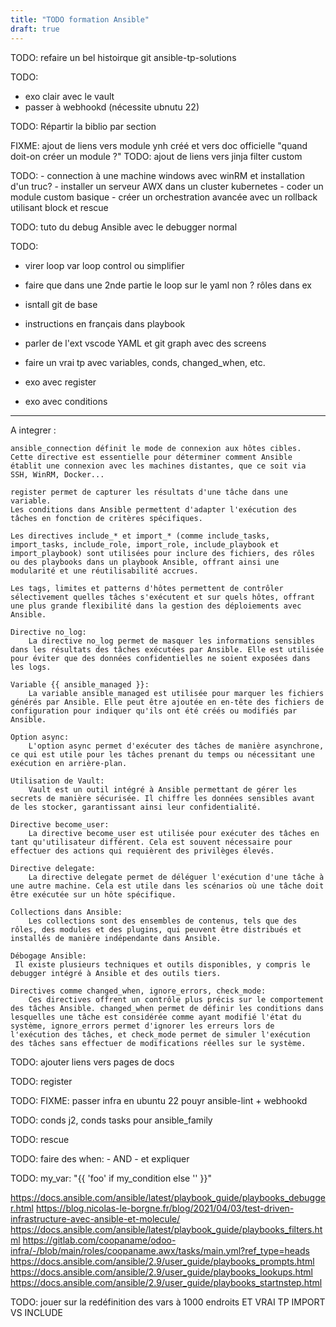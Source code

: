 ```yaml
---
title: "TODO formation Ansible" 
draft: true
---
```


TODO: refaire un bel histoirque git ansible-tp-solutions

TODO:
- exo clair avec le vault
- passer à webhookd (nécessite ubnutu 22)

TODO: Répartir la biblio par section

FIXME: ajout de liens vers module ynh créé et vers doc officielle "quand doit-on créer un module ?"
TODO: ajout de liens vers jinja filter custom

TODO:
    - connection à une machine windows avec winRM et installation d'un truc?
    - installer un serveur AWX dans un cluster kubernetes
    - coder un module custom basique
    - créer un orchestration avancée avec un rollback utilisant block et rescue
    
TODO: tuto du debug Ansible avec le debugger normal 
<!-- et https://gist.github.com/Deepakkothandan/daeb1ba8dc5b73d85ded03cb2a614e85 -->


TODO:
- virer loop var loop control ou simplifier

- faire que dans une 2nde partie le loop sur le yaml non ?
 rôles dans ex

- isntall git de base

- instructions en français dans playbook

- parler de l'ext vscode YAML et git graph avec des screens

- faire un vrai tp avec variables, conds, changed_when, etc.


- exo avec register

- exo avec conditions


---
A integrer :

    ansible_connection définit le mode de connexion aux hôtes cibles. Cette directive est essentielle pour déterminer comment Ansible établit une connexion avec les machines distantes, que ce soit via SSH, WinRM, Docker...

    register permet de capturer les résultats d'une tâche dans une variable.
    Les conditions dans Ansible permettent d'adapter l'exécution des tâches en fonction de critères spécifiques.

    Les directives include_* et import_* (comme include_tasks, import_tasks, include_role, import_role, include_playbook et import_playbook) sont utilisées pour inclure des fichiers, des rôles ou des playbooks dans un playbook Ansible, offrant ainsi une modularité et une réutilisabilité accrues.

    Les tags, limites et patterns d'hôtes permettent de contrôler sélectivement quelles tâches s'exécutent et sur quels hôtes, offrant une plus grande flexibilité dans la gestion des déploiements avec Ansible.

    Directive no_log:
        La directive no_log permet de masquer les informations sensibles dans les résultats des tâches exécutées par Ansible. Elle est utilisée pour éviter que des données confidentielles ne soient exposées dans les logs.

    Variable {{ ansible_managed }}:
        La variable ansible_managed est utilisée pour marquer les fichiers générés par Ansible. Elle peut être ajoutée en en-tête des fichiers de configuration pour indiquer qu'ils ont été créés ou modifiés par Ansible.

    Option async:
        L'option async permet d'exécuter des tâches de manière asynchrone, ce qui est utile pour les tâches prenant du temps ou nécessitant une exécution en arrière-plan.

    Utilisation de Vault:
        Vault est un outil intégré à Ansible permettant de gérer les secrets de manière sécurisée. Il chiffre les données sensibles avant de les stocker, garantissant ainsi leur confidentialité.

    Directive become_user:
        La directive become_user est utilisée pour exécuter des tâches en tant qu'utilisateur différent. Cela est souvent nécessaire pour effectuer des actions qui requièrent des privilèges élevés.

    Directive delegate:
        La directive delegate permet de déléguer l'exécution d'une tâche à une autre machine. Cela est utile dans les scénarios où une tâche doit être exécutée sur un hôte spécifique.

    Collections dans Ansible:
        Les collections sont des ensembles de contenus, tels que des rôles, des modules et des plugins, qui peuvent être distribués et installés de manière indépendante dans Ansible. 

    Débogage Ansible:
     Il existe plusieurs techniques et outils disponibles, y compris le debugger intégré à Ansible et des outils tiers.

    Directives comme changed_when, ignore_errors, check_mode:
        Ces directives offrent un contrôle plus précis sur le comportement des tâches Ansible. changed_when permet de définir les conditions dans lesquelles une tâche est considérée comme ayant modifié l'état du système, ignore_errors permet d'ignorer les erreurs lors de l'exécution des tâches, et check_mode permet de simuler l'exécution des tâches sans effectuer de modifications réelles sur le système.


TODO: ajouter liens vers pages de docs

TODO: register

TODO: FIXME: passer infra en ubuntu 22 pouyr ansible-lint + webhookd

TODO: conds j2, conds tasks pour ansible_family

TODO: rescue

TODO: faire des when: - AND - et expliquer

TODO: my_var: "{{ 'foo' if my_condition else '' }}"

https://docs.ansible.com/ansible/latest/playbook_guide/playbooks_debugger.html
https://blog.nicolas-le-borgne.fr/blog/2021/04/03/test-driven-infrastructure-avec-ansible-et-molecule/
https://docs.ansible.com/ansible/latest/playbook_guide/playbooks_filters.html
https://gitlab.com/coopaname/odoo-infra/-/blob/main/roles/coopaname.awx/tasks/main.yml?ref_type=heads
https://docs.ansible.com/ansible/2.9/user_guide/playbooks_prompts.html
https://docs.ansible.com/ansible/2.9/user_guide/playbooks_lookups.html
https://docs.ansible.com/ansible/2.9/user_guide/playbooks_startnstep.html

TODO: jouer sur la redéfinition des vars à 1000 endroits ET VRAI TP IMPORT VS INCLUDE